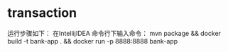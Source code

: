 # transaction
运行步骤如下：
在IntellijIDEA 命令行下输入命令：
mvn package && 
docker build -t bank-app . &&
docker run -p 8888:8888 bank-app
